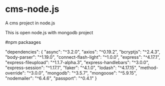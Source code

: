 # cms-node.js
A cms project in node.js

This is open node.js with mongodb project 

#npm packaages

"dependencies": {
    "async": "^3.2.0",
    "axios": "^0.19.2",
    "bcryptjs": "^2.4.3",
    "body-parser": "^1.19.0",
    "connect-flash-light": "^1.0.0",
    "express": "^4.17.1",
    "express-fileupload": "^1.1.7-alpha.3",
    "express-handlebars": "^3.0.0",
    "express-session": "^1.17.1",
    "faker": "^4.1.0",
    "lodash": "^4.17.15",
    "method-override": "^3.0.0",
    "mongodb": "^3.5.7",
    "mongoose": "^5.9.15",
    "nodemailer": "^6.4.6",
    "passport": "^0.4.1"
    }
